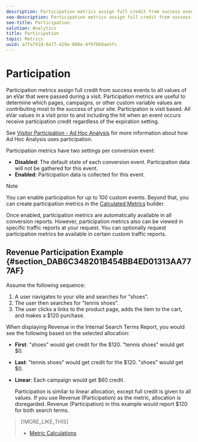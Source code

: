```yaml
---
description: Participation metrics assign full credit from success events to all values of an eVar that were passed during a visit. Participation metrics are useful to determine which pages, campaigns, or other custom variable values are contributing most to the success of your site. Participation is visit based. All eVar values in a visit prior to and including the hit when an event occurs receive participation credit regardless of the expiration setting.
seo-description: Participation metrics assign full credit from success events to all values of an eVar that were passed during a visit. Participation metrics are useful to determine which pages, campaigns, or other custom variable values are contributing most to the success of your site. Participation is visit based. All eVar values in a visit prior to and including the hit when an event occurs receive participation credit regardless of the expiration setting.
seo-title: Participation
solution: Analytics
title: Participation
topic: Metrics
uuid: a7fa791d-0a77-429e-808e-4f97bb9ae5fc
---
```


# Participation

Participation metrics assign full credit from success events to all values of an eVar that were passed during a visit. Participation metrics are useful to determine which pages, campaigns, or other custom variable values are contributing most to the success of your site. Participation is visit based. All eVar values in a visit prior to and including the hit when an event occurs receive participation credit regardless of the expiration setting.

See [Visitor Participation - Ad Hoc Analysis](/help/components/c-variables/c-metrics/metrics-visitor-participation.md) for more information about how Ad Hoc Analysis uses participation.

Participation metrics have two settings per conversion event:

* **Disabled**: The default state of each conversion event. Participation data will not be gathered for this event.
* **Enabled**: Participation data is collected for this event.

>[!NOTE]
>
>You can enable participation for up to 100 custom events. Beyond that, you can create participation metrics in the [Calculated Metrics](https://marketing.adobe.com/resources/help/en_US/analytics/calcmetrics/participation_metric.html) builder.

Once enabled, participation metrics are automatically available in all conversion reports. However, participation metrics also can be viewed in specific traffic reports at your request. You can optionally request participation metrics be available in certain custom traffic reports.

## Revenue Participation Example {#section_DAB6C348201B454BB4ED01313AA777AF}

Assume the following sequence:

1. A user navigates to your site and searches for "shoes".
1. The user then searches for "tennis shoes".
1. The user clicks a links to the product page, adds the item to the cart, and makes a $120 purchase.

When displaying Revenue in the Internal Search Terms Report, you would see the following based on the selected allocation:

* **First**: "shoes" would get credit for the $120. "tennis shoes" would get $0.
* **Last**: "tennis shoes" would get credit for the $120. "shoes" would get $0.
* **Linear**: Each campaign would get $60 credit.

  Participation is similar to linear allocation, except full credit is given to all values. If you use Revenue (Participation) as the metric, allocation is disregarded. Revenue (Participation) in this example would report $120 for both search terms.

>[!MORE_LIKE_THIS]
>
>* [Metric Calculations](/help/components/c-variables/c-metrics/metrics-calculations.md)
